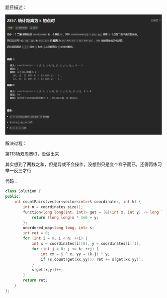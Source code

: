 题目描述：

![image](/basical/array/image/image109.png)

解决过程：

第113场双周赛t3，没做出来

其实想到了两数之和，但是异或不会操作，没想到只是变个样子而已，还得再练习举一反三才行

代码：

```cpp
class Solution {
public:
    int countPairs(vector<vector<int>>& coordinates, int k) {
        int n = coordinates.size();
        function<long long(int, int)> get = [&](int x, int y) -> long long {
            return (long long)x * 1e6 + y;
        };
        unordered_map<long long, int> s;
        int ret = 0;
        for (int i = 0; i < n; ++i) {
            int x = coordinates[i][0], y = coordinates[i][1];
            for (int j = 0; j <= k; ++j) {
                int xx = j ^ x, yy = (k-j) ^ y;
                if (s.count(get(xx,yy))) ret += s[get(xx,yy)];
            }
            s[get(x,y)]++;
        }
        return ret;
    }
};
```